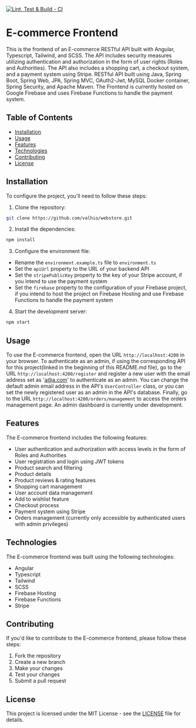 [![Lint, Test & Build - CI](https://github.com/valhio/webstore-with-api/actions/workflows/node.js.yml/badge.svg)](https://github.com/valhio/webstore-with-api/actions/workflows/node.js.yml)

# E-commerce Frontend

This is the frontend of an E-commerce RESTful API built with Angular, Typescript, Tailwind, and SCSS. The API includes security measures utilizing authentication and authorization in the form of user rights (Roles and Authorities). The API also includes a shopping cart, a checkout system, and a payment system using Stripe.
RESTful API built using Java, Spring Boot, Spring Web, JPA, Spring MVC, OAuth2-Jwt, MySQL Docker container, Spring Security, and Apache Maven.
The Frontend is currently hosted on Google Firebase and uses Firebase Functions to handle the payment system.

## Table of Contents

- [Installation](#installation)
- [Usage](#usage)
- [Features](#features)
- [Technologies](#technologies)
- [Contributing](#contributing)
- [License](#license)

## Installation

To configure the project, you'll need to follow these steps:

1. Clone the repository:
```bash
git clone https://github.com/valhio/webstore.git
```

2. Install the dependencies:
```bash
npm install
```

3. Configure the environment file:

- Rename the `environment.example.ts` file to `environment.ts`
- Set the `apiUrl` property to the URL of your backend API
- Set the `stripePublicKey` property to the key of your Stripe account, if you intend to use the payment system
- Set the `firebase` property to the configuration of your Firebase project, if you intend to host the project on Firebase Hosting and use Firebase Functions to handle the payment system

4. Start the development server:
```bash
npm start
```

## Usage

To use the E-commerce frontend, open the URL `http://localhost:4200` in your browser. To authenticate as an admin, if using the corresponding API for this project(linked in the beginning of this README.md file), go to the URL `http://localhost:4200/register` and register a new user with the email address set as 'a@a.com' to authenticate as an admin. You can change the default admin email address in the API's `UserController` class, or you can set the newly registered user as an admin in the API's database. Finally, go to the URL `http://localhost:4200/orders/management` to access the orders management page. An admin dashboard is currently under development.

## Features

The E-commerce frontend includes the following features:

- User authentication and authorization with access levels in the form of Roles and Authorities
- User registration and login using JWT tokens
- Product search and filtering
- Product details
- Product reviews & rating features
- Shopping cart management
- User account data management
- Add to wishlist feature
- Checkout process
- Payment system using Stripe
- Orders management (currently only accessible by authenticated users with admin privileges)

## Technologies

The E-commerce frontend was built using the following technologies:

- Angular
- Typescript
- Tailwind
- SCSS
- Firebase Hosting
- Firebase Functions
- Stripe

## Contributing

If you'd like to contribute to the E-commerce frontend, please follow these steps:

1. Fork the repository
2. Create a new branch
3. Make your changes
4. Test your changes
5. Submit a pull request

## License

This project is licensed under the MIT License - see the [LICENSE](LICENSE) file for details.


